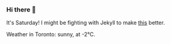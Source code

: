 ### Hi there :wave:

It's Saturday! I might be fighting with Jekyll to make [this](https://swissclubto.github.io) better.

Weather in Toronto: sunny, at -2°C.
